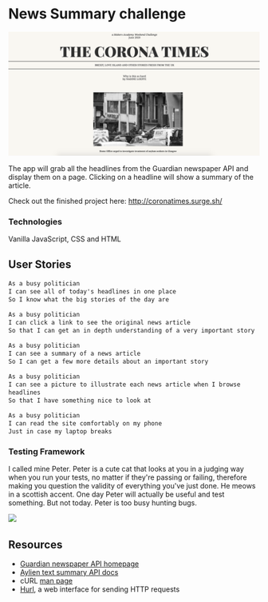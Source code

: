 # News Summary challenge

![](images/screenshot.png)

The app will grab all the headlines from the Guardian newspaper API and display them on a page. Clicking on a headline will show a summary of the article.

Check out the finished project here:
http://coronatimes.surge.sh/


### Technologies

Vanilla JavaScript, CSS and HTML


## User Stories

```
As a busy politician
I can see all of today's headlines in one place
So I know what the big stories of the day are
```

```
As a busy politician
I can click a link to see the original news article
So that I can get an in depth understanding of a very important story
```

```
As a busy politician
I can see a summary of a news article
So I can get a few more details about an important story
```

```
As a busy politician
I can see a picture to illustrate each news article when I browse headlines
So that I have something nice to look at
```

```
As a busy politician
I can read the site comfortably on my phone
Just in case my laptop breaks
```


### Testing Framework

I called mine Peter. Peter is a cute cat that looks at you in a judging way when you run your tests, no matter if they're passing or failing, therefore making you question the validity of everything you've just done. He meows in a scottish accent.
One day Peter will actually be useful and test something. But not today. Peter is too busy hunting bugs.

![](https://i.imgur.com/232KceC.jpg?1)



## Resources

* [Guardian newspaper API homepage](http://open-platform.theguardian.com/documentation/)
* [Aylien text summary API docs](http://docs.aylien.com/docs/summarize)
* cURL [man page](https://curl.haxx.se/docs/manpage.html)
* [Hurl](https://www.hurl.it/), a web interface for sending HTTP requests
